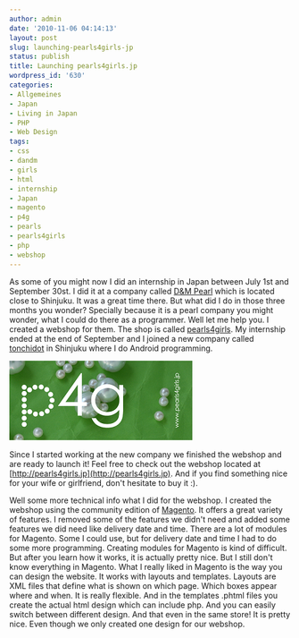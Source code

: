 ```yaml
---
author: admin
date: '2010-11-06 04:14:13'
layout: post
slug: launching-pearls4girls-jp
status: publish
title: Launching pearls4girls.jp
wordpress_id: '630'
categories:
- Allgemeines
- Japan
- Living in Japan
- PHP
- Web Design
tags:
- css
- dandm
- girls
- html
- internship
- Japan
- magento
- p4g
- pearls
- pearls4girls
- php
- webshop
---
```


As some of you might now I did an internship in Japan between July 1st and
September 30st. I did it at a company called [D&M
Pearl](http://www.dandmpearl.co.jp) which is located close to Shinjuku. It was
a great time there. But what did I do in those three months you wonder?
Specially because it is a pearl company you might wonder, what I could do
there as a programmer. Well let me help you. I created a webshop for them. The
shop is called [pearls4girls](http://pearls4girls.jp). My internship ended at
the end of September and I joined a new company called
[tonchidot](http://tonchidot.com/) in Shinjuku where I do Android programming.

[![](/images/posts/2010-11-06-launching-pearls4girls-jp/p4g.png)](http://www.pearls4girls.jp)

Since I started working at the new company we finished the webshop and are
ready to launch it! Feel free to check out the webshop located at
[http://pearls4girls.jp](http://pearls4girls.jp). And if you find something
nice for your wife or girlfriend, don't hesitate to buy it :).

Well some more technical info what I did for the webshop. I created the
webshop using the community edition of [Magento](http://magentocommerce.com).
It offers a great variety of features. I removed some of the features we
didn't need and added some features we did need like delivery date and time.
There are a lot of modules for Magento. Some I could use, but for delivery
date and time I had to do some more programming. Creating modules for Magento
is kind of difficult. But after you learn how it works, it is actually pretty
nice. But I still don't know everything in Magento. What I really liked in
Magento is the way you can design the website. It works with layouts and
templates. Layouts are XML files that define what is shown on which page.
Which boxes appear where and when. It is really flexible. And in the templates
.phtml files you create the actual html design which can include php. And you
can easily switch between different design. And that even in the same store!
It is pretty nice. Even though we only created one design for our webshop.

